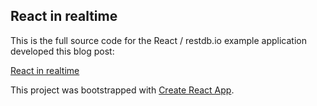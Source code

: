 ## React in realtime

This is the full source code for the React / restdb.io example application developed this blog post:

[React in realtime](https://restdb.io/blog/react-in-realtime)

This project was bootstrapped with [Create React App](https://github.com/facebookincubator/create-react-app).




